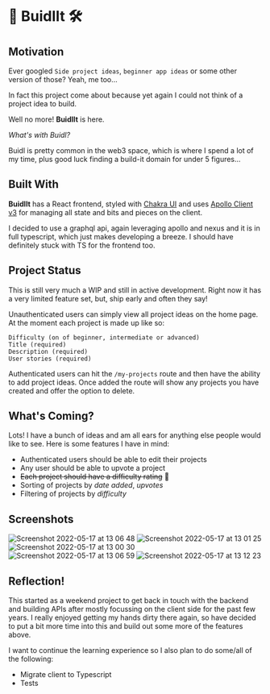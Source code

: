 # 👷 BuidlIt 🛠️

## Motivation

Ever googled `Side project ideas`, `beginner app ideas` or some other version of those? Yeah, me too...

In fact this project come about because yet again I could not think of a project idea to build.

Well no more! **BuidlIt** is here.

_What's with Buidl?_

Buidl is pretty common in the web3 space, which is where I spend a lot of my time, plus good luck finding a build-it domain for under 5 figures...

## Built With

**BuidlIt** has a React frontend, styled with [Chakra UI](https://chakra-ui.com/) and uses [Apollo Client v3](https://www.apollographql.com/docs/react/) for managing all state and bits and pieces on the client.

I decided to use a graphql api, again leveraging apollo and nexus and it is in full typescript, which just makes developing a breeze. I should have definitely stuck with TS for the frontend too.

## Project Status

This is still very much a WIP and still in active development. Right now it has a very limited feature set, but, ship early and often they say!

Unauthenticated users can simply view all project ideas on the home page. At the moment each project is made up like so:

```
Difficulty (on of beginner, intermediate or advanced)
Title (required)
Description (required)
User stories (required)
```

Authenticated users can hit the `/my-projects` route and then have the ability to add project ideas. Once added the route will show any projects you have created and offer the option to delete.

## What's Coming?

Lots! I have a bunch of ideas and am all ears for anything else people would like to see. Here is some features I have in mind:

- Authenticated users should be able to edit their projects
- Any user should be able to upvote a project
- ~~Each project should have a difficulty rating~~ 🔫
- Sorting of projects by _date added_, _upvotes_
- Filtering of projects by _difficulty_

## Screenshots

![Screenshot 2022-05-17 at 13 06 48](https://user-images.githubusercontent.com/39712238/168807386-cc6cccda-a04e-44c9-8181-4c9d0242b208.png)
![Screenshot 2022-05-17 at 13 01 25](https://user-images.githubusercontent.com/39712238/168807407-08851348-0824-4229-bfe1-dd96ed884674.png)
![Screenshot 2022-05-17 at 13 00 30](https://user-images.githubusercontent.com/39712238/168807422-f06c40e7-7513-4572-a9de-f44d33ddbf8a.png)
![Screenshot 2022-05-17 at 13 06 59](https://user-images.githubusercontent.com/39712238/168807429-95c952ef-1bc8-406b-85f8-2b66b5a59d96.png)
![Screenshot 2022-05-17 at 13 12 23](https://user-images.githubusercontent.com/39712238/168808065-17e3380d-698f-47e3-8efe-715a366a974d.png)

## Reflection!

This started as a weekend project to get back in touch with the backend and building APIs after mostly focussing on the client side for the past few years. I really enjoyed getting my hands dirty there again, so have decided to put a bit more time into this and build out some more of the features above.

I want to continue the learning experience so I also plan to do some/all of the following:

- Migrate client to Typescript
- Tests
